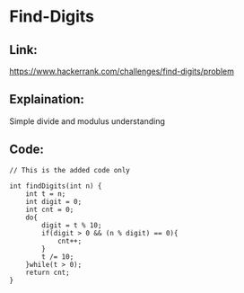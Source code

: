 # Find-Digits

## Link:
https://www.hackerrank.com/challenges/find-digits/problem


## Explaination:
Simple divide and modulus understanding


## Code:

```
// This is the added code only

int findDigits(int n) {
    int t = n;
    int digit = 0;
    int cnt = 0;
    do{
        digit = t % 10;
        if(digit > 0 && (n % digit) == 0){
            cnt++;
        }
        t /= 10;
    }while(t > 0);
    return cnt;
}

```
